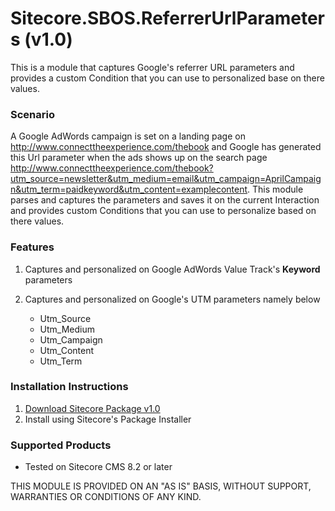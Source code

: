 # Sitecore.SBOS.ReferrerUrlParameters (v1.0)
This is a module that captures Google's referrer URL parameters and provides a custom Condition that you can use to personalized base on there values.

### Scenario

A Google AdWords campaign is set on a landing page on http://www.connecttheexperience.com/thebook and Google has generated this Url parameter when the ads shows up on the search page http://www.connecttheexperience.com/thebook?utm_source=newsletter&utm_medium=email&utm_campaign=AprilCampaign&utm_term=paidkeyword&utm_content=examplecontent. This module parses and captures the parameters and saves it on the current Interaction and provides custom Conditions that you can use to personalize based on there values.

### Features

1. Captures and personalized on Google AdWords Value Track's **Keyword** parameters 
2. Captures and personalized on Google's UTM parameters namely below

   * Utm_Source
   * Utm_Medium
   * Utm_Campaign
   * Utm_Content
   * Utm_Term

### Installation Instructions

1. [Download Sitecore Package v1.0](https://github.com/raseniero/Sitecore.SBOS.ReferrerUrlParameters)
2. Install using Sitecore's Package Installer

### Supported Products
+ Tested on Sitecore CMS 8.2 or later

THIS MODULE IS PROVIDED ON AN "AS IS" BASIS, WITHOUT SUPPORT, WARRANTIES OR CONDITIONS OF ANY KIND.
